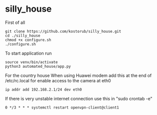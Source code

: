 # silly_house

First of all
```
git clone https://github.com/kostorub/silly_house.git
cd ./silly_house
chmod +x configure.sh
./configure.sh
```

To start application run
```
source venv/bin/activate
python3 automated_house/app.py
```

For the country house
When using Huawei modem add this at the end of /etc/rc.local for enable access to the camera at eth0

```
ip addr add 192.168.2.1/24 dev eth0
```
If there is very unstable internet connection use this in "sudo crontab -e"
```
0 */3 * * * systemctl restart openvpn-client@client1
```
